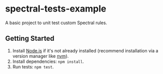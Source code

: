 # spectral-tests-example
A basic project to unit test custom Spectral rules.

## Getting Started

1. Install [Node.js](https://nodejs.org) if it's not already installed (recommend installation via a version manager like [nvm](https://github.com/nvm-sh/nvm)).
2. Install dependencies: `npm install`.
3. Run tests: `npm test`.
